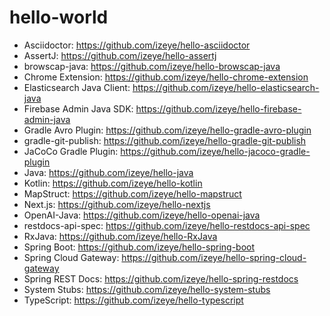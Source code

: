 # hello-world

* Asciidoctor: https://github.com/izeye/hello-asciidoctor
* AssertJ: https://github.com/izeye/hello-assertj
* browscap-java: https://github.com/izeye/hello-browscap-java
* Chrome Extension: https://github.com/izeye/hello-chrome-extension
* Elasticsearch Java Client: https://github.com/izeye/hello-elasticsearch-java
* Firebase Admin Java SDK: https://github.com/izeye/hello-firebase-admin-java
* Gradle Avro Plugin: https://github.com/izeye/hello-gradle-avro-plugin
* gradle-git-publish: https://github.com/izeye/hello-gradle-git-publish
* JaCoCo Gradle Plugin: https://github.com/izeye/hello-jacoco-gradle-plugin
* Java: https://github.com/izeye/hello-java
* Kotlin: https://github.com/izeye/hello-kotlin
* MapStruct: https://github.com/izeye/hello-mapstruct
* Next.js: https://github.com/izeye/hello-nextjs
* OpenAI-Java: https://github.com/izeye/hello-openai-java
* restdocs-api-spec: https://github.com/izeye/hello-restdocs-api-spec
* RxJava: https://github.com/izeye/hello-RxJava
* Spring Boot: https://github.com/izeye/hello-spring-boot
* Spring Cloud Gateway: https://github.com/izeye/hello-spring-cloud-gateway
* Spring REST Docs: https://github.com/izeye/hello-spring-restdocs
* System Stubs: https://github.com/izeye/hello-system-stubs
* TypeScript: https://github.com/izeye/hello-typescript
